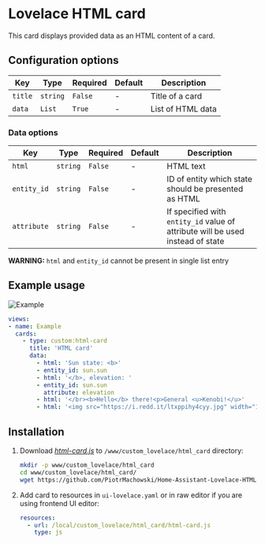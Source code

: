 # Lovelace HTML card

This card displays provided data as an HTML content of a card.

## Configuration options

| Key | Type | Required | Default | Description |
| --- | --- | --- | --- | --- |
| `title` | `string` | `False` | - | Title of a card |
| `data` | `List` | `True` | - | List of HTML data |

### Data options

| Key | Type | Required | Default | Description |
| --- | --- | --- | --- | --- |
| `html` | `string` | `False` | - | HTML text |
| `entity_id` | `string` | `False` | - | ID of entity which state should be presented as HTML |
| `attribute` | `string` | `False` | - | If specified with `entity_id` value of attribute will be used instead of state |

**WARNING:** `html` and `entity_id` cannot be present in single list entry

## Example usage

![Example](https://github.com/PiotrMachowski/Home-Assistant-Lovelace-HTML-card/raw/master/example.jpg)


```yaml
views:
- name: Example
  cards:
    - type: custom:html-card
      title: 'HTML card'
      data:
        - html: 'Sun state: <b>'
        - entity_id: sun.sun
        - html: '</b>, elevation: '
        - entity_id: sun.sun
          attribute: elevation
        - html: '</br><b>Hello</b> there!<p>General <u>Kenobi!</u>'
        - html: '<img src="https://i.redd.it/ltxppihy4cyy.jpg" width="100%" />'
```

## Installation
1. Download [*html-card.js*](https://github.com/PiotrMachowski/Home-Assistant-Lovelace-HTML-card/raw/master/xiaomi-vacuum-map-card.js) to `/www/custom_lovelace/html_card` directory:
    ```bash
    mkdir -p www/custom_lovelace/html_card
    cd www/custom_lovelace/html_card/
    wget https://github.com/PiotrMachowski/Home-Assistant-Lovelace-HTML-card/raw/master/html-card.js
    ```
2. Add card to resources in `ui-lovelace.yaml` or in raw editor if you are using frontend UI editor:
    ```yaml
    resources:
      - url: /local/custom_lovelace/html_card/html-card.js
        type: js
    ```
